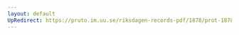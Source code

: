 ```yaml
---
layout: default
UpRedirect: https://pruto.im.uu.se/riksdagen-records-pdf/1878/prot-1878--ak--047.pdf
---
```

